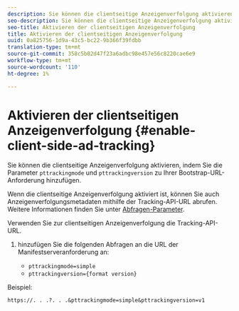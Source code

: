 ```yaml
---
description: Sie können die clientseitige Anzeigenverfolgung aktivieren, indem Sie die Parameter pttrackingmode und pttrackingversion zu Ihrer Bootstrap-URL-Anforderung hinzufügen.
seo-description: Sie können die clientseitige Anzeigenverfolgung aktivieren, indem Sie die Parameter pttrackingmode und pttrackingversion zu Ihrer Bootstrap-URL-Anforderung hinzufügen.
seo-title: Aktivieren der clientseitigen Anzeigenverfolgung
title: Aktivieren der clientseitigen Anzeigenverfolgung
uuid: 0a825756-1d9a-43c5-bc22-9b366f39fdbb
translation-type: tm+mt
source-git-commit: 358c5b02d47f23a6adbc98e457e56c8220cae6e9
workflow-type: tm+mt
source-wordcount: '110'
ht-degree: 1%

---
```



# Aktivieren der clientseitigen Anzeigenverfolgung {#enable-client-side-ad-tracking}

Sie können die clientseitige Anzeigenverfolgung aktivieren, indem Sie die Parameter `pttrackingmode` und `pttrackingversion` zu Ihrer Bootstrap-URL-Anforderung hinzufügen.

Wenn die clientseitige Anzeigenverfolgung aktiviert ist, können Sie auch Anzeigenverfolgungsmetadaten mithilfe der Tracking-API-URL abrufen. Weitere Informationen finden Sie unter [Abfragen-Parameter](../../msapi-topics/ms-at-effectiveness/notvsdk-csat-ms-interface.md).

Verwenden Sie zur clientseitigen Anzeigenverfolgung die Tracking-API-URL.

1. hinzufügen Sie die folgenden Abfragen an die URL der Manifestserveranforderung an:

   * `pttrackingmode=simple`
   * `pttrackingversion={format version}`

Beispiel:

```
https://. . .?. . .&pttrackingmode=simple&pttrackingversion=v1
```

